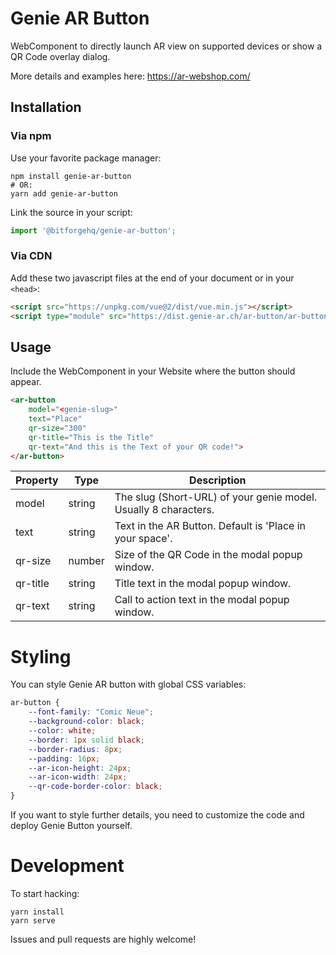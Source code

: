 # Genie AR Button

WebComponent to directly launch AR view on supported devices or show a QR Code overlay dialog.

More details and examples here: https://ar-webshop.com/

##  Installation

### Via npm

Use your favorite package manager:

```shell
npm install genie-ar-button
# OR:
yarn add genie-ar-button
```

Link the source in your script:

```javascript
import '@bitforgehq/genie-ar-button';
```

### Via CDN

Add these two javascript files at the end of your document or in your `<head>`:

```html
<script src="https://unpkg.com/vue@2/dist/vue.min.js"></script>
<script type="module" src="https://dist.genie-ar.ch/ar-button/ar-button.min.js"></script>
```
## Usage

Include the WebComponent in your Website where the button should appear.

```html
<ar-button
    model="<genie-slug>"
    text="Place"
    qr-size="300"
    qr-title="This is the Title"
    qr-text="And this is the Text of your QR code!">
</ar-button>
```

Property               |Type   |Description
-----------------------|-------|---------------------------------------------------------------
model                  |string |The slug (Short-URL) of your genie model. Usually 8 characters.
text                   |string |Text in the AR Button. Default is 'Place in your space'.
qr-size                |number |Size of the QR Code in the modal popup window.
qr-title               |string |Title text in the modal popup window.
qr-text                |string |Call to action text in the modal popup window.


# Styling

You can style Genie AR button with global CSS variables:

```css
ar-button {
    --font-family: "Comic Neue";
    --background-color: black;
    --color: white;
    --border: 1px solid black;
    --border-radius: 8px;
    --padding: 16px;
    --ar-icon-height: 24px;
    --ar-icon-width: 24px;
    --qr-code-border-color: black;
}
```

If you want to style further details, you need to customize the code and deploy Genie Button yourself.


# Development

To start hacking:

```shell
yarn install
yarn serve
```

Issues and pull requests are highly welcome!